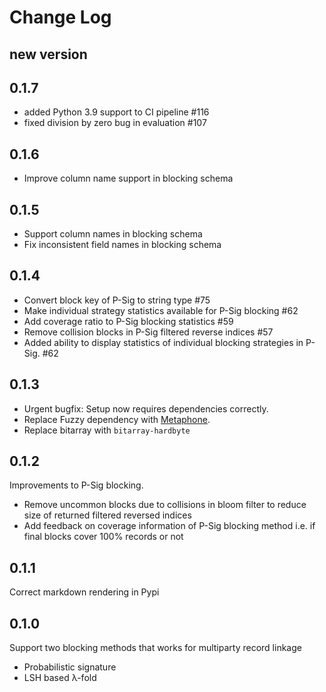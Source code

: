 # Change Log

## new version

## 0.1.7

* added Python 3.9 support to CI pipeline #116
* fixed division by zero bug in evaluation #107

## 0.1.6

* Improve column name support in blocking schema

## 0.1.5

* Support column names in blocking schema
* Fix inconsistent field names in blocking schema

## 0.1.4

* Convert block key of P-Sig to string type #75
* Make individual strategy statistics available for P-Sig blocking #62
* Add coverage ratio to P-Sig blocking statistics #59
* Remove collision blocks in P-Sig filtered reverse indices #57
* Added ability to display statistics of individual blocking strategies in P-Sig. #62

## 0.1.3

* Urgent bugfix: Setup now requires dependencies correctly. 
* Replace Fuzzy dependency with [Metaphone](https://pypi.org/project/Metaphone/).
* Replace bitarray with `bitarray-hardbyte`

## 0.1.2

Improvements to P-Sig blocking.

* Remove uncommon blocks due to collisions in bloom filter to reduce size of returned filtered reversed indices
* Add feedback on coverage information of P-Sig blocking method i.e. if final blocks cover 100% records or not

## 0.1.1

Correct markdown rendering in Pypi

## 0.1.0

Support two blocking methods that works for multiparty record linkage

* Probabilistic signature
* LSH based λ-fold
